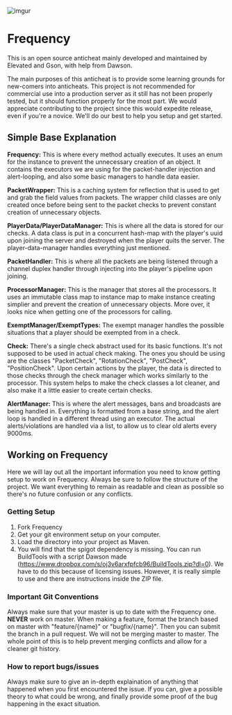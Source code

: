 ![imgur](https://i.imgur.com/FN2dqsq.png)

# Frequency

This is an open source anticheat mainly developed and maintained by Elevated and Gson, with help from Dawson. 

The main purposes of this anticheat is to provide some learning grounds for new-comers into anticheats. This project is not recommended for
commercial use into a production server as it still has not been properly tested, but it should function properly for the most part. We would appreciate contributing to the project since this would expedite release, even if you're a novice. We'll do our best to help you setup and get started. 

## Simple Base Explanation

**Frequency:** This is where every method actually executes. It uses an enum for the instance to prevent the unnecessary creation of an object. It contains
the executors we are using for the packet-handler injection and alert-looping, and also some basic managers to handle data easier. 

**PacketWrapper:** This is a caching system for reflection that is used to get and grab the field values from packets. The wrapper child classes are only created
once before being sent to the packet checks to prevent constant creation of unnecessary objects.

**PlayerData/PlayerDataManager:** This is where all the data is stored for our checks. A data class is put in a concurrent hash-map with the player's uuid upon
joining the server and destroyed when the player quits the server. The player-data-manager handles everything just mentioned.

**PacketHandler:** This is where all the packets are being listened through a channel duplex handler through injecting into the player's pipeline upon joining.

**ProcessorManager:** This is the manager that stores all the processors. It uses an immutable class map to instance map to make instance creating simplier and
prevent the creation of unnecessary objects. More over, it looks nice when getting one of the processors for calling.

**ExemptManager/ExemptTypes:** The exempt manager handles the possible situations that a player should be exempted from in a check.

**Check:** There's a single check abstract used for its basic functions. It's not supposed to be used in actual check making. The ones you should be using are 
the classes "PacketCheck", "RotationCheck", "PostCheck", "PositionCheck". Upon certain actions by the player, the data is directed to those checks through the
check manager which works similarly to the processor. This system helps to make the check classes a lot cleaner, and also make it a little easier to create
certain checks.

**AlertManager:** This is where the alert messages, bans and broadcasts are being handled in. Everything is formatted from a base string, and the alert loop is
handled in a different thread using an executor. The actual alerts/violations are handled via a list, to allow us to clear old alerts every 9000ms.

## Working on Frequency
Here we will lay out all the important information you need to know getting setup to work on Frequency. Always be sure to follow the structure of the project. We want everything to remain as readable and clean as possible so there's no future confusion or any conflicts. 

### Getting Setup
1) Fork Frequency
2) Get your git environment setup on your computer.
3) Load the directory into your project as Maven.
4) You will find that the spigot dependency is missing. You can run BuildTools with a script Dawson made (https://www.dropbox.com/s/oj3v6arxfpfcb96/BuildTools.zip?dl=0). We have to do this because of licensing issues. However, it is really simple to use and there are instructions inside the ZIP file.

### Important Git Conventions
Always make sure that your master is up to date with the Frequency one. **NEVER** work on master. When making a feature, format the branch based on master with "feature/{name}" or "bugfix/{name}". Then you can submit the branch in a pull request. We will not be merging master to master. The whole point of this is to help prevent merging conflicts and allow for a cleaner git history. 

### How to report bugs/issues
Always make sure to give an in-depth explaination of anything that happened when you first encountered the issue. If you can, give a possible theory to what could be wrong, and finally provide some proof of the bug happening in the exact situation.
